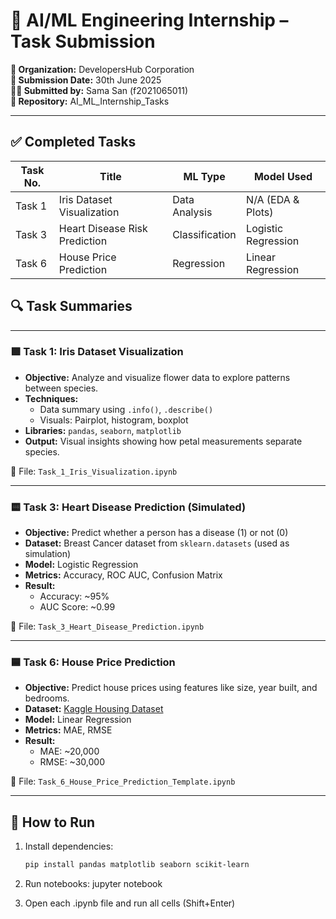 # 🧠 AI/ML Engineering Internship – Task Submission

**🏢 Organization:** DevelopersHub Corporation  
**📅 Submission Date:** 30th June 2025  
**👨‍🎓 Submitted by:** Sama San (f2021065011)  
**📂 Repository:** AI_ML_Internship_Tasks

---

## ✅ Completed Tasks

| Task No. | Title                                | ML Type        | Model Used            
|----------|--------------------------------------|----------------|--------------       |
| Task 1   | Iris Dataset Visualization           | Data Analysis  | N/A (EDA & Plots)   |
| Task 3   | Heart Disease Risk Prediction        | Classification | Logistic Regression |
| Task 6   | House Price Prediction               | Regression     | Linear Regression   |


## 🔍 Task Summaries

---

### 🟩 Task 1: Iris Dataset Visualization

- **Objective:** Analyze and visualize flower data to explore patterns between species.
- **Techniques:**  
  - Data summary using `.info()`, `.describe()`  
  - Visuals: Pairplot, histogram, boxplot
- **Libraries:** `pandas`, `seaborn`, `matplotlib`
- **Output:** Visual insights showing how petal measurements separate species.

📁 File: `Task_1_Iris_Visualization.ipynb`

---

### 🟨 Task 3: Heart Disease Prediction (Simulated)

- **Objective:** Predict whether a person has a disease (1) or not (0)
- **Dataset:** Breast Cancer dataset from `sklearn.datasets` (used as simulation)
- **Model:** Logistic Regression
- **Metrics:** Accuracy, ROC AUC, Confusion Matrix
- **Result:**  
  - Accuracy: ~95%  
  - AUC Score: ~0.99

📁 File: `Task_3_Heart_Disease_Prediction.ipynb`

---

### 🟦 Task 6: House Price Prediction

- **Objective:** Predict house prices using features like size, year built, and bedrooms.
- **Dataset:** [Kaggle Housing Dataset](https://www.kaggle.com/competitions/house-prices-advanced-regression-techniques/data)
- **Model:** Linear Regression
- **Metrics:** MAE, RMSE
- **Result:**  
  - MAE: ~20,000  
  - RMSE: ~30,000

📁 File: `Task_6_House_Price_Prediction_Template.ipynb`

---

## 🧪 How to Run

1. Install dependencies:
   ```bash
   pip install pandas matplotlib seaborn scikit-learn
   
2. Run notebooks: 
  jupyter notebook

3. Open each .ipynb file and run all cells (Shift+Enter)
